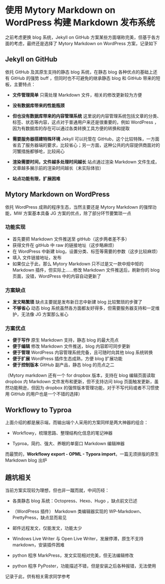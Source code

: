 # 使用 Mytory Markdown on WordPress 构建 Markdown 发布系统

之前考虑更换 blog 系统，Jekyll on GitHub 方案某些方面堪称完美，但基于各方面的考虑，最终还是选择了 Mytory Markdown on WordPress 方案，记录如下

## Jekyll on GitHub 

依托 GitHub 及其原生支持的静态 blog 系统，在静态 blog 各种优点的基础上还有 GitHub 的强势 buff ，但同时也不可避免的继承静态 blog 和 GitHub 带来的短板，主要特点：

- **文件管理简单** 只需处理 Markdown 文件，相关的修改更新较为方便


- **没有数据库带来的性能瓶颈**



- **但也没有数据库带来的内容管理系统** 这里说的内容管理系统包括文章的分类、标签、状态等内容，这点对于普通用户来还是很重要的，例如 WordPress ，因为有数据库的存在可以通过各类转换工具方便的转换和提取


- **需要服务器搭建特殊环境** Jekyll 可以托管在 GitHub，这个比较特殊，一方面省去了服务器端的要求，比较省心；另一方面，这种公共的内容提供商面对的河蟹措施都够呛，比较闹心


- **渲染需要时间，文件越多处理时间越长** 站点通过渲染 Markdown 文件生成，文章越多展示前的渲染时间越长（未实际体验）


- **站点功能有限，扩展困难**


## Mytory Markdown on WordPress

依托 WordPress 成熟的程序生态，当然主要还是 Mytory Markdown 的强悍功能，MW 方案基本具备 JG 方案的优点，除了部分环节要繁琐一点

### 功能实现

-   首先要把 Markdown 文件推送至 gitHub（这步两者差不多）
-   获得文件在 gitHub 中 raw 的链接地址（这步略麻烦）
-   在 WordPress 中新建 blog，设置分类、标签等需要的参数（这步比较麻烦）
-   填入 文件链接地址，发布
-   如果仅止于此，那么 Mytory Markdown 只不过是又一款中规中矩的 Markdown 插件，但实际上……修改 Markdown 文件推送后，刷新你的 blog 页面，没错，WordPress 中的内容自动更新了

### 方案缺点

-   **发文略繁琐** 缺点主要就是发布新日志中新建 blog 比较繁琐的步骤了
-   **不够省心** 动态 blog 系统虽然各方面都友好得多，但需要服务器支持和一定维护，无法像 JG 方案那么省心

### 方案优点

-   **便于写作** 原生 Markdown 支持，静态 blog 的最大亮点
-   **便于编辑** 修改 Markdown 文件推送，blog 内容即可同步更新
-   **便于管理** WordPress 内容管理系统完备，且可随时向其他 blog 系统转换
-   **便于扩展** WordPress 插件生态成熟，方便 blog 扩展功能
-   **便于控制版本** GitHub 副产品，静态 blog 的亮点之二

（Mytory markdown 还有一个 for dropbox 版本，支持在 blog 编辑页面读取 dropbox 内 Markdown 文件发布和更新，但不支持访问 blog 页面触发更新，虽然功能稍逊，但因为 dropbox 的强悍版本管理功能，对于不写代码或者不习惯使用 GitHub 的用户也是一个不错的选择）

## Workflowy to Typroa

上面介绍的都是展示端，而输出端个人采用的方案同样是两大神器的组合：

- Workflowy，梳理思路、整理结构化信息的笔记神器


- Typroa，简约、强大、养眼的单窗口 Markdown 编辑神器



 而最赞的，**Workflowy export - OPML - Typora import**，一篇无须排版的原生 Markdown blog 出炉

## 趟坑相关

当前方案实现较为理想，但也非一蹴而就，中间历经：

- 各类静态 blog 系统：Octopress、Hexo、Hugo ，缺点前文已述


- （WordPress 插件） Markdown 类编辑器实现的 WP-Markdown、PrettyPress，缺点显而易见


- 邮件远程发文，仅能发文，功能太少
- Windows Live Writer 与 Open Live Writer，发展停滞，原生不支持 markdown，安装插件困难
- python 程序 MarkPress，发文实现相对完美，但无法编辑修改
- python 程序 PyPoster，功能描述不错，但是安装之后各种报错，无法使用 

记录于此，供有相关需求同学参考